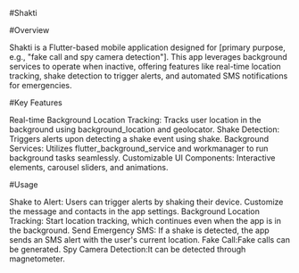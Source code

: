 #Shakti

#Overview

Shakti is a Flutter-based mobile application designed for [primary purpose, e.g., "fake call and spy camera detection"]. This app leverages background services to operate when inactive, offering features like real-time location tracking, shake detection to trigger alerts, and automated SMS notifications for emergencies.

#Key Features

Real-time Background Location Tracking: Tracks user location in the background using background_location and geolocator.
Shake Detection: Triggers alerts upon detecting a shake event using shake.
Background Services: Utilizes flutter_background_service and workmanager to run background tasks seamlessly.
Customizable UI Components: Interactive elements, carousel sliders, and animations.

#Usage

Shake to Alert: Users can trigger alerts by shaking their device. Customize the message and contacts in the app settings.
Background Location Tracking: Start location tracking, which continues even when the app is in the background.
Send Emergency SMS: If a shake is detected, the app sends an SMS alert with the user's current location.
Fake Call:Fake calls can be generated.
Spy Camera Detection:It can be detected through magnetometer.
